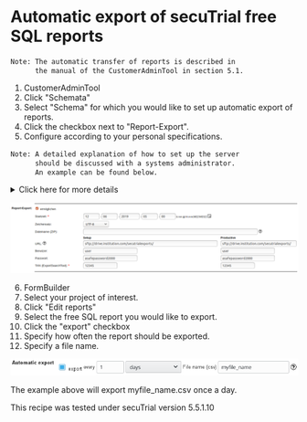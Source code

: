 # Automatic export of secuTrial free SQL reports

```
Note: The automatic transfer of reports is described in 
      the manual of the CustomerAdminTool in section 5.1.
```

1. CustomerAdminTool
2. Click "Schemata"
3. Select "Schema" for which you would like to set up automatic export of reports.
4. Click the checkbox next to "Report-Export".
5. Configure according to your personal specifications.  

```
Note: A detailed explanation of how to set up the server
      should be discussed with a systems administrator.
      An example can be found below.
```
<details><summary>Click here for more details</summary>
<p>

Register RSA key for your SFTP server on your secuTrial server:
1. This can be achieved by adding the SFTP server's RSA key to the ".ssh\known_hosts" file on your secuTrial server.
2. You can use "ssh-keyscan" to obtain the RSA key of your SFTP server.Create a user on your SFTP server:
``` bash
useradd -s /bin/false user
passwd user# create directories
# (only this directory will be writable by SFTP)
mkdir -p /home/user/secutrialexports# set permissions
chown root:root -R /home/user/
chmod 755 /home/user/
chown user:user /home/user/secutrialexports
chmod 755 /home/user/secutrialexports/
chmod g+s /home/user/secutrialexports/# edit SSH config
# (/etc/ssh/sshd_config)
# ----------------------------------------->8---------------------------------------# [...]
AllowUsers user
# [...]# [...]
# must be at the very end of the file
Match User user
   ChrootDirectory /home/user/
   ForceCommand internal-sftp
   AllowTCPForwarding no
   X11Forwarding no
# ----------------------------------------->8---------------------------------------# restart SSH
service ssh restart
```

</p>
</details>

  ![auto_rep_exp_cfg](fig/auto_rep_exp_cfg.png "auto_rep_exp_cfg")

6. FormBuilder
7. Select your project of interest.
8. Click "Edit reports"
9. Select the free SQL report you would like to export.
10. Click the "export" checkbox
11. Specify how often the report should be exported.
12. Specify a file name.

  ![auto_exp_fb](fig/auto_exp_formbuild.png "auto_exp_fb")

The example above will export myfile_name.csv once a day.


This recipe was tested under secuTrial version 5.5.1.10
